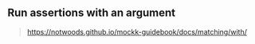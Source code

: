 

## Run assertions with an argument


> https://notwoods.github.io/mockk-guidebook/docs/matching/with/



<!--stackedit_data:
eyJoaXN0b3J5IjpbODU3MzM5OTY3XX0=
-->